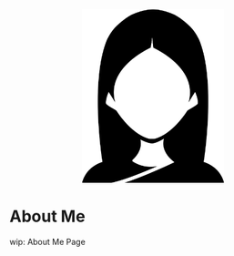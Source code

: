 <div style="
  padding: 1rem 0;
">
<p align="center">
  <img src="./public/static/images/icons/about-me-icon.png" style="
    width: 250px"/>
  <!-- <svg width="1em" height="1em" viewBox="0 0 16 16" class="bi bi-gem" fill="currentColor" xmlns="http://www.w3.org/2000/svg">
  <path fill-rule="evenodd" d="M3.1.7a.5.5 0 0 1 .4-.2h9a.5.5 0 0 1 .4.2l2.976 3.974c.149.185.156.45.01.644L8.4 15.3a.5.5 0 0 1-.8 0L.1 5.3a.5.5 0 0 1 0-.6l3-4zm11.386 3.785l-1.806-2.41-.776 2.413 2.582-.003zm-3.633.004l.961-2.989H4.186l.963 2.995 5.704-.006zM5.47 5.495l5.062-.005L8 13.366 5.47 5.495zm-1.371-.999l-.78-2.422-1.818 2.425 2.598-.003zM1.499 5.5l2.92-.003 2.193 6.82L1.5 5.5zm7.889 6.817l2.194-6.828 2.929-.003-5.123 6.831z"/>
</svg> -->
</p>

# About Me

wip: About Me Page

</div>
